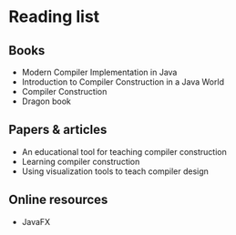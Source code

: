 # Reading list

## Books

- Modern Compiler Implementation in Java
- Introduction to Compiler Construction in a Java World
- Compiler Construction
- Dragon book

## Papers & articles

- An educational tool for teaching compiler construction
- Learning compiler construction
- Using visualization tools to teach compiler design

## Online resources

- JavaFX

